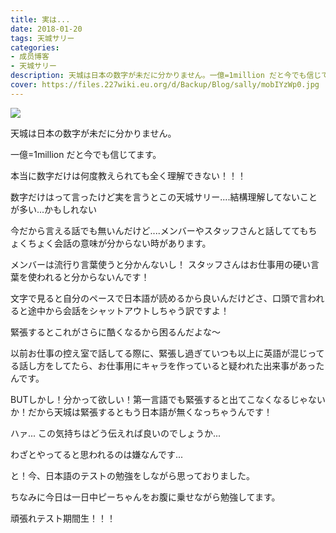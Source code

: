 ```yaml
---
title: 実は...
date: 2018-01-20
tags: 天城サリー
categories: 
- 成员博客
- 天城サリー
description: 天城は日本の数字が未だに分かりません。一億=1million だと今でも信じてます。本当に数字だけは何度教えられても全く理解できない！！！数字だけはって言ったけど実を言うとこの天城サリー....結構理解してない...
cover: https://files.227wiki.eu.org/d/Backup/Blog/sally/mobIYzWp0.jpg 
---
```

![](https://files.227wiki.eu.org/d/Backup/Blog/sally/mobIYzWp0.jpg)

天城は日本の数字が未だに分かりません。

一億=1million だと今でも信じてます。

本当に数字だけは何度教えられても全く理解できない！！！

数字だけはって言ったけど実を言うとこの天城サリー....結構理解してないことが多い...かもしれない

今だから言える話でも無いんだけど....メンバーやスタッフさんと話しててもちょくちょく会話の意味が分からない時があります。

メンバーは流行り言葉使うと分かんないし！
スタッフさんはお仕事用の硬い言葉を使われると分からないんです！

文字で見ると自分のペースで日本語が読めるから良いんだけどさ、口頭で言われると途中から会話をシャットアウトしちゃう訳ですよ！

緊張するとこれがさらに酷くなるから困るんだよな〜

以前お仕事の控え室で話してる際に、緊張し過ぎていつも以上に英語が混じってる話し方をしてたら、お仕事用にキャラを作っていると疑われた出来事があったんです。

BUTしかし！分かって欲しい！第一言語でも緊張すると出てこなくなるじゃないか！だから天城は緊張するともう日本語が無くなっちゃうんです！

ハァ... この気持ちはどう伝えれば良いのでしょうか...

わざとやってると思われるのは嫌なんです...

と！今、日本語のテストの勉強をしながら思っておりました。



ちなみに今日は一日中ピーちゃんをお腹に乗せながら勉強してます。


頑張れテスト期間生！！！





